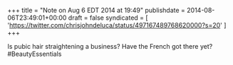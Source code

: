 +++
title = "Note on Aug 6 EDT 2014 at 19:49"
publishdate = 2014-08-06T23:49:01+00:00
draft = false
syndicated = [ 'https://twitter.com/chrisjohndeluca/status/497167489768620000?s=20' ]
+++

Is pubic hair straightening a business? Have the French got there yet? #BeautyEssentials
